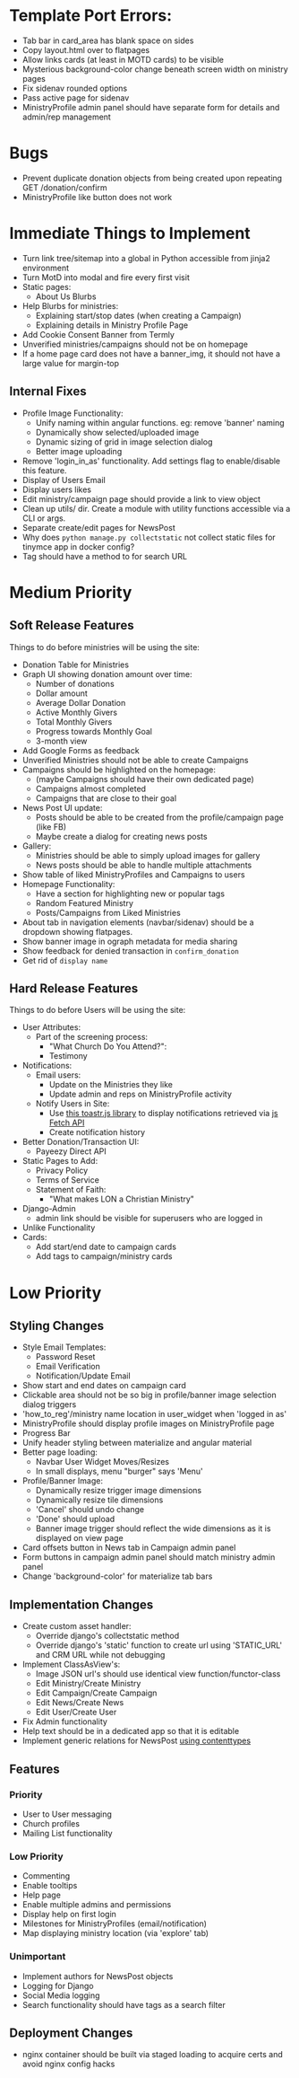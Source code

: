 # Template Port Errors:
- Tab bar in card_area has blank space on sides
- Copy layout.html over to flatpages
- Allow links cards (at least in MOTD cards) to be visible
- Mysterious background-color change beneath screen width on ministry pages
- Fix sidenav rounded options
- Pass active page for sidenav
- MinistryProfile admin panel should have separate form for details and admin/rep management


# Bugs
- Prevent duplicate donation objects from being created upon repeating GET /donation/confirm
- MinistryProfile like button does not work

# Immediate Things to Implement
- Turn link tree/sitemap into a global in Python accessible from jinja2 environment
- Turn MotD into modal and fire every first visit
- Static pages:
    * About Us Blurbs
- Help Blurbs for ministries:
    * Explaining start/stop dates (when creating a Campaign)
    * Explaining details in Ministry Profile Page
- Add Cookie Consent Banner from Termly
- Unverified ministries/campaigns should not be on homepage
- If a home page card does not have a banner_img, it should not have a large value for margin-top

## Internal Fixes
- Profile Image Functionality:
    * Unify naming within angular functions. eg: remove 'banner' naming
    * Dynamically show selected/uploaded image
    * Dynamic sizing of grid in image selection dialog
    * Better image uploading
- Remove 'login_in_as' functionality. Add settings flag to enable/disable this feature.
- Display of Users Email
- Display users likes
- Edit ministry/campaign page should provide a link to view object
- Clean up utils/ dir. Create a module with utility functions accessible via a CLI or args.
- Separate create/edit pages for NewsPost
- Why does `python manage.py collectstatic` not collect static files for tinymce app in docker config?
- Tag should have a method to for search URL


# Medium Priority 
## Soft Release Features
Things to do before ministries will be using the site:
- Donation Table for Ministries
- Graph UI showing donation amount over time:
    * Number of donations
    * Dollar amount
    * Average Dollar Donation
    * Active Monthly Givers
    * Total Monthly Givers
    * Progress towards Monthly Goal
    * 3-month view
- Add Google Forms as feedback
- Unverified Ministries should not be able to create Campaigns
- Campaigns should be highlighted on the homepage:
    - (maybe Campaigns should have their own dedicated page)
    * Campaigns almost completed
    * Campaigns that are close to their goal
- News Post UI update:
    * Posts should be able to be created from the profile/campaign page (like FB)
    * Maybe create a dialog for creating news posts
- Gallery:
    * Ministries should be able to simply upload images for gallery
    * News posts should be able to handle multiple attachments
- Show table of liked MinistryProfiles and Campaigns to users
- Homepage Functionality:
    * Have a section for highlighting new or popular tags
    * Random Featured Ministry
    * Posts/Campaigns from Liked Ministries
- About tab in navigation elements (navbar/sidenav) should be a dropdown showing flatpages.
- Show banner image in ograph metadata for media sharing
- Show feedback for denied transaction in `confirm_donation`
- Get rid of `display name`


## Hard Release Features
Things to do before Users will be using the site:
- User Attributes:
    * Part of the screening process:
        - "What Church Do You Attend?":
        - Testimony
- Notifications:
    * Email users:
        - Update on the Ministries they like
        - Update admin and reps on MinistryProfile activity
    * Notify Users in Site:
        - Use [this toastr.js library](https://github.com/CodeSeven/toastr) to display notifications retrieved via
        [js Fetch API](https://scotch.io/tutorials/how-to-use-the-javascript-fetch-api-to-get-data)
        - Create notification history
- Better Donation/Transaction UI:
    * Payeezy Direct API
- Static Pages to Add:
    * Privacy Policy
    * Terms of Service
    * Statement of Faith:
        - "What makes LON a Christian Ministry"
- Django-Admin
    * admin link should be visible for superusers who are logged in
- Unlike Functionality
- Cards:
    * Add start/end date to campaign cards
    * Add tags to campaign/ministry cards
    
    
    
# Low Priority
## Styling Changes
- Style Email Templates:
    * Password Reset
    * Email Verification
    * Notification/Update Email
- Show start and end dates on campaign card
- Clickable area should not be so big in profile/banner image selection dialog triggers
- 'how_to_reg'/ministry name location in user_widget when 'logged in as'
- MinistryProfile should display profile images on MinistryProfile page
- Progress Bar
- Unify header styling between materialize and angular material
- Better page loading:
    * Navbar User Widget Moves/Resizes
    * In small displays, menu "burger" says 'Menu'
- Profile/Banner Image:
    * Dynamically resize trigger image dimensions
    * Dynamically resize tile dimensions
    * 'Cancel' should undo change
    * 'Done' should upload
    * Banner image trigger should reflect the wide dimensions as it is displayed on view page
- Card offsets button in News tab in Campaign admin panel
- Form buttons in campaign admin panel should match ministry admin panel
- Change 'background-color' for materialize tab bars

## Implementation Changes
- Create custom asset handler:
    * Override django's collectstatic method
    * Override django's 'static' function to create url using 'STATIC_URL' and CRM URL while not debugging
- Implement ClassAsView's:
    * Image JSON url's should use identical view function/functor-class
    * Edit Ministry/Create Ministry
    * Edit Campaign/Create Campaign
    * Edit News/Create News
    * Edit User/Create User
- Fix Admin functionality
- Help text should be in a dedicated app so that it is editable
- Implement generic relations for NewsPost [using contenttypes](https://docs.djangoproject.com/en/3.0/ref/contrib/contenttypes/)

## Features
### Priority
- User to User messaging
- Church profiles
- Mailing List functionality

### Low Priority
- Commenting
- Enable tooltips
- Help page
- Enable multiple admins and permissions
- Display help on first login
- Milestones for MinistryProfiles (email/notification)
- Map displaying ministry location (via 'explore' tab)

### Unimportant
- Implement authors for NewsPost objects
- Logging for Django
- Social Media logging
- Search functionality should have tags as a search filter

## Deployment Changes
- nginx container should be built via staged loading to acquire certs and avoid nginx config hacks
